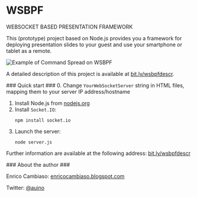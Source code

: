 # WSBPF
WEBSOCKET BASED PRESENTATION FRAMEWORK

This (prototype) project based on Node.js provides you a framework for deploying presentation slides to your guest and use your smartphone or tablet as a remote.

![Example of Command Spread on WSBPF](http://3.bp.blogspot.com/-Lj1hovP35K8/UFRSCGk_21I/AAAAAAAAOtA/8e81WiZRItk/s1600/wsbpf_architecture.png)

A detailed description of this project is available at [bit.ly/wsbpfdescr](http://bit.ly/wsbpfdescr).


### Quick start ###
 0. Change `YourWebSocketServer` string in HTML files, mapping them to your server IP address/hostname
 1. Install Node.js from [nodejs.org](https://nodejs.org)
 2. Install `Socket.IO`:
    ```
    npm install socket.io
    ```
 3. Launch the server:
    ```
    node server.js
    ```

Further information are available at the following address:
[bit.ly/wsbpfdescr](http://bit.ly/wsbpfdescr)

### About the author ###

Enrico Cambiaso: [enricocambiaso.blogspot.com](http://enricocambiaso.blogspot.com)

Twitter: [@auino](https://twitter.com/auino)
